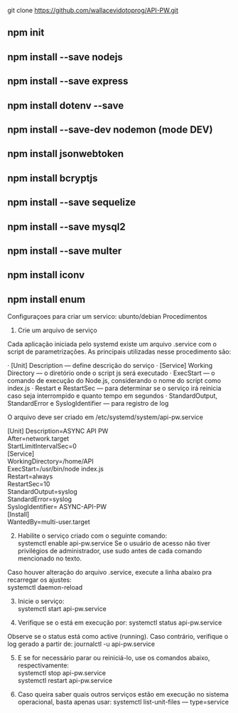 git clone https://github.com/wallacevidotoprog/API-PW.git

## npm init
## npm install --save nodejs
## npm install --save express
## npm install dotenv --save

## npm install --save-dev nodemon (mode DEV)

## npm install jsonwebtoken
## npm install bcryptjs

## npm install --save sequelize
## npm install --save mysql2


## npm install --save multer
## npm install iconv
## npm install enum

Configuraçoes para criar um servico: ubunto/debian
Procedimentos

1. Crie um arquivo de serviço

Cada aplicação iniciada pelo systemd existe um arquivo .service com o script de parametrizações. As principais utilizadas nesse procedimento são:

· [Unit] Description — define descrição do serviço
· [Service] Working Directory — o diretório onde o script js será executado
· ExecStart — o comando de execução do Node.js, considerando o nome do script como index.js
· Restart e RestartSec — para determinar se o serviço irá reinicia caso seja interrompido e quanto tempo em segundos
· StandardOutput, StandardError e SyslogIdentifier — para registro de log

O arquivo deve ser criado em /etc/systemd/system/api-pw.service

[Unit]
Description=ASYNC API PW    
After=network.target    
StartLimitIntervalSec=0     
[Service]   
WorkingDirectory=/home/API  
ExecStart=/usr/bin/node index.js    
Restart=always  
RestartSec=10   
StandardOutput=syslog   
StandardError=syslog    
SyslogIdentifier= ASYNC-API-PW  
[Install]   
WantedBy=multi-user.target  

2. Habilite o serviço criado com o seguinte comando:    
systemctl enable api-pw.service
Se o usuário de acesso não tiver privilégios de administrador, use sudo antes de cada comando mencionado no texto.  

 Caso houver alteração do arquivo .service, execute a linha abaixo pra recarregar os ajustes:   
systemctl daemon-reload 

3. Inicie o serviço:    
systemctl start api-pw.service  

4. Verifique se o está em execução por: 
systemctl status api-pw.service 

Observe se o status está como active (running). Caso contrário, verifique o log gerado a partir de: 
journalctl -u api-pw.service    

5. E se for necessário parar ou reiniciá-lo, use os comandos abaixo, respectivamente:   
systemctl stop api-pw.service   
systemctl restart api-pw.service    

6. Caso queira saber quais outros serviços estão em execução no sistema operacional, basta apenas usar: 
systemctl list-unit-files — type=service    